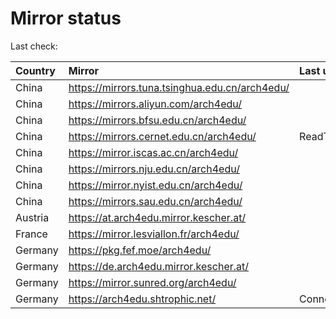 <script src="./time.js"></script>
# Mirror status
Last check: <script type="text/javascript">localize(1753521994.4685416);</script>

|Country|Mirror|Last update|
|:------|:-----|:----------|
|China|https://mirrors.tuna.tsinghua.edu.cn/arch4edu/|<script type="text/javascript">localize(1753469502);</script>|
|China|https://mirrors.aliyun.com/arch4edu/|<script type="text/javascript">localize(1753469502);</script>|
|China|https://mirrors.bfsu.edu.cn/arch4edu/|<script type="text/javascript">localize(1753469502);</script>|
|China|https://mirrors.cernet.edu.cn/arch4edu/|ReadTimeout|
|China|https://mirror.iscas.ac.cn/arch4edu/|<script type="text/javascript">localize(1753512589);</script>|
|China|https://mirrors.nju.edu.cn/arch4edu/|<script type="text/javascript">localize(1753469502);</script>|
|China|https://mirror.nyist.edu.cn/arch4edu/|<script type="text/javascript">localize(1753469502);</script>|
|China|https://mirrors.sau.edu.cn/arch4edu/|<script type="text/javascript">localize(1753340397);</script>|
|Austria|https://at.arch4edu.mirror.kescher.at/|<script type="text/javascript">localize(1753469502);</script>|
|France|https://mirror.lesviallon.fr/arch4edu/|<script type="text/javascript">localize(1753469502);</script>|
|Germany|https://pkg.fef.moe/arch4edu/|<script type="text/javascript">localize(1753469502);</script>|
|Germany|https://de.arch4edu.mirror.kescher.at/|<script type="text/javascript">localize(1753469502);</script>|
|Germany|https://mirror.sunred.org/arch4edu/|<script type="text/javascript">localize(1753469502);</script>|
|Germany|https://arch4edu.shtrophic.net/|ConnectionError|

<script src="./tablefilter/tablefilter.js"></script>
<script src="./table.js"></script>